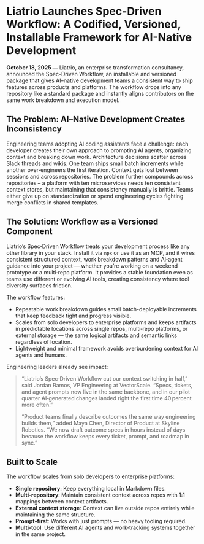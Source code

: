 # Liatrio Launches Spec-Driven Workflow: A Codified, Versioned, Installable Framework for AI-Native Development

**October 18, 2025 —** Liatrio, an enterprise transformation consultancy, announced the Spec-Driven Workflow, an installable and versioned package that gives AI–native development teams a consistent way to ship features across products and platforms. The workflow drops into any repository like a standard package and instantly aligns contributors on the same work breakdown and execution model.

## The Problem: AI–Native Development Creates Inconsistency

Engineering teams adopting AI coding assistants face a challenge: each developer creates their own approach to prompting AI agents, organizing context and breaking down work. Architecture decisions scatter across Slack threads and wikis. One team ships small batch increments while another over‑engineers the first iteration. Context gets lost between sessions and across repositories. The problem further compounds across repositories – a platform with ten microservices needs ten consistent context stores, but maintaining that consistency manually is brittle. Teams either give up on standardization or spend engineering cycles fighting merge conflicts in shared templates.

## The Solution: Workflow as a Versioned Component

Liatrio’s Spec‑Driven Workflow treats your development process like any other library in your stack. Install it via `npx` or use it as an MCP, and it wires consistent structured context, work breakdown patterns and AI‑agent guidance into your project — whether you’re working on a weekend prototype or a multi‑repo platform. It provides a stable foundation even as teams use different or evolving AI tools, creating consistency where tool diversity surfaces friction.

The workflow features:

- Repeatable work breakdown guides small batch-deployable increments that keep feedback tight and progress visible.
- Scales from solo developers to enterprise platforms and keeps artifacts in predictable locations across single repos, multi‑repo platforms, or external storage — the same logical artifacts and semantic links regardless of location.
- Lightweight and minimal framework avoids overburdening context for AI agents and humans.

Engineering leaders already see impact:

> “Liatrio’s Spec‑Driven Workflow cut our context switching in half,” said Jordan Ramos, VP Engineering at VectorScale. “Specs, tickets, and agent prompts now live in the same backbone, and in our pilot quarter AI‑generated changes landed right the first time 40 percent more often.”
>
> “Product teams finally describe outcomes the same way engineering builds them,” added Maya Chen, Director of Product at Skyline Robotics. “We now draft outcome specs in hours instead of days because the workflow keeps every ticket, prompt, and roadmap in sync.”

## Built to Scale

The workflow scales from solo developers to enterprise platforms:

- **Single repository**: Keep everything local in Markdown files.
- **Multi‑repository**: Maintain consistent context across repos with 1:1 mappings between context artifacts.
- **External context storage**: Context can live outside repos entirely while maintaining the same structure.
- **Prompt‑first**: Works with just prompts — no heavy tooling required.
- **Multi‑tool**: Use different AI agents and work‑tracking systems together in the same project.
